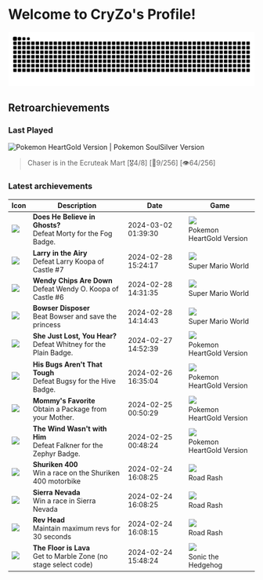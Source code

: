 # Welcome to CryZo's Profile!
<picture>
  <source media="(prefers-color-scheme: dark)" srcset="dist/github-snake-dark.svg" />
  <source media="(prefers-color-scheme: light)" srcset="dist/github-snake.svg" />
  <img alt="github-snake" src="dist/github-snake.svg" />
</picture>

## Retroarchievements
### Last Played
<img alt='Pokemon HeartGold Version | Pokemon SoulSilver Version' src='https://retroachievements.org/Images/036144.png'>

> Chaser is in the Ecruteak Mart [🎖️4/8] [🎱9/256] [👁️64/256]
### Latest archievements
| Icon | Description | Date | Game |
| - | - | - | - |
| <img src='https://retroachievements.org/Badge/138734.png'> | **Does He Believe in Ghosts?** <br> Defeat Morty for the Fog Badge. | 2024-03-02 01:39:30 | <img src='https://retroachievements.org/Images/063592.png'> <br> Pokemon HeartGold Version | Pokemon SoulSilver Version |
| <img src='https://retroachievements.org/Badge/46604.png'> | **Larry in the Airy** <br> Defeat Larry Koopa of Castle #7 | 2024-02-28 15:24:17 | <img src='https://retroachievements.org/Images/066393.png'> <br> Super Mario World |
| <img src='https://retroachievements.org/Badge/46603.png'> | **Wendy Chips Are Down** <br> Defeat Wendy O. Koopa of Castle #6 | 2024-02-28 14:31:35 | <img src='https://retroachievements.org/Images/066393.png'> <br> Super Mario World |
| <img src='https://retroachievements.org/Badge/46760.png'> | **Bowser Disposer** <br> Beat Bowser and save the princess | 2024-02-28 14:14:43 | <img src='https://retroachievements.org/Images/066393.png'> <br> Super Mario World |
| <img src='https://retroachievements.org/Badge/138732.png'> | **She Just Lost, You Hear?** <br> Defeat Whitney for the Plain Badge. | 2024-02-27 14:52:39 | <img src='https://retroachievements.org/Images/063592.png'> <br> Pokemon HeartGold Version | Pokemon SoulSilver Version |
| <img src='https://retroachievements.org/Badge/138730.png'> | **His Bugs Aren't That Tough** <br> Defeat Bugsy for the Hive Badge. | 2024-02-26 16:35:04 | <img src='https://retroachievements.org/Images/063592.png'> <br> Pokemon HeartGold Version | Pokemon SoulSilver Version |
| <img src='https://retroachievements.org/Badge/138716.png'> | **Mommy's Favorite** <br> Obtain a Package from your Mother. | 2024-02-25 00:50:29 | <img src='https://retroachievements.org/Images/063592.png'> <br> Pokemon HeartGold Version | Pokemon SoulSilver Version |
| <img src='https://retroachievements.org/Badge/138728.png'> | **The Wind Wasn't with Him** <br> Defeat Falkner for the Zephyr Badge. | 2024-02-25 00:48:24 | <img src='https://retroachievements.org/Images/063592.png'> <br> Pokemon HeartGold Version | Pokemon SoulSilver Version |
| <img src='https://retroachievements.org/Badge/45833.png'> | **Shuriken 400** <br> Win a race on the Shuriken 400 motorbike | 2024-02-24 16:08:25 | <img src='https://retroachievements.org/Images/077797.png'> <br> Road Rash |
| <img src='https://retroachievements.org/Badge/45843.png'> | **Sierra Nevada** <br> Win a race in Sierra Nevada | 2024-02-24 16:08:25 | <img src='https://retroachievements.org/Images/077797.png'> <br> Road Rash |
| <img src='https://retroachievements.org/Badge/45842.png'> | **Rev Head** <br> Maintain maximum revs for 30 seconds | 2024-02-24 16:08:15 | <img src='https://retroachievements.org/Images/077797.png'> <br> Road Rash |
| <img src='https://retroachievements.org/Badge/250334.png'> | **The Floor is Lava** <br> Get to Marble Zone (no stage select code) | 2024-02-24 15:48:24 | <img src='https://retroachievements.org/Images/085573.png'> <br> Sonic the Hedgehog |
